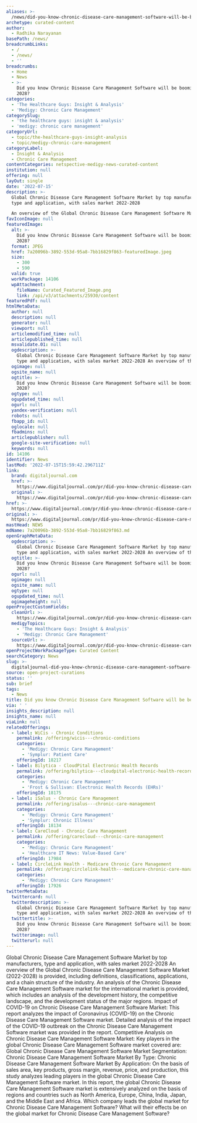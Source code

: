```yaml
---
aliases: >-
  /news/did-you-know-chronic-disease-care-management-software-will-be-booming-by-2028
archetype: curated-content
author:
  - Radhika Narayanan
basePath: /news/
breadcrumbLinks:
  - /
  - /news/
  - ''
breadcrumbs:
  - Home
  - News
  - >-
    Did you know Chronic Disease Care Management Software will be booming by
    2028?
categories:
  - 'The Healthcare Guys: Insight & Analysis'
  - 'Medigy: Chronic Care Management'
categorySlug:
  - 'the healthcare guys: insight & analysis'
  - 'medigy: chronic care management'
categoryUrl:
  - topic/the-healthcare-guys-insight-analysis
  - topic/medigy-chronic-care-management
categoryLabel:
  - Insight & Analysis
  - Chronic Care Management
contentCategories: netspective-medigy-news-curated-content
institution: null
offering: null
layOut: single
date: '2022-07-15'
description: >-
  Global Chronic Disease Care Management Software Market by top manufacturers,
  type and application, with sales market 2022-2028

  An overview of the Global Chronic Disease Care Management Software Market
favIconImage: null
featuredImage:
  alt: >-
    Did you know Chronic Disease Care Management Software will be booming by
    2028?
  format: JPEG
  href: 7a20096b-3892-553d-95a8-7bb16829f863-featuredImage.jpeg
  size:
    - 300
    - 590
  valid: true
  workPackage: 14106
  wpAttachment:
    fileName: Curated_Featured_Image.png
    link: /api/v3/attachments/25930/content
featuredPdf: null
htmlMetaData:
  author: null
  description: null
  generator: null
  viewport: null
  articlemodified_time: null
  articlepublished_time: null
  msvalidate.01: null
  ogdescription: >-
    Global Chronic Disease Care Management Software Market by top manufacturers,
    type and application, with sales market 2022-2028 An overview of the Global
  ogimage: null
  ogsite_name: null
  ogtitle: >-
    Did you know Chronic Disease Care Management Software will be booming by
    2028?
  ogtype: null
  ogupdated_time: null
  ogurl: null
  yandex-verification: null
  robots: null
  fbapp_id: null
  oglocale: null
  fbadmins: null
  articlepublisher: null
  google-site-verification: null
  keywords: null
id: 14106
identifier: News
lastMod: '2022-07-15T15:59:42.296711Z'
link:
  brand: digitaljournal.com
  href: >-
    https://www.digitaljournal.com/pr/did-you-know-chronic-disease-care-management-software-will-be-booming-by-2028
  original: >-
    https://www.digitaljournal.com/pr/did-you-know-chronic-disease-care-management-software-will-be-booming-by-2028
href: >-
  https://www.digitaljournal.com/pr/did-you-know-chronic-disease-care-management-software-will-be-booming-by-2028
original: >-
  https://www.digitaljournal.com/pr/did-you-know-chronic-disease-care-management-software-will-be-booming-by-2028
mastHead: NEWS
mdName: 7a20096b-3892-553d-95a8-7bb16829f863.md
openGraphMetaData:
  ogdescription: >-
    Global Chronic Disease Care Management Software Market by top manufacturers,
    type and application, with sales market 2022-2028 An overview of the Global
  ogtitle: >-
    Did you know Chronic Disease Care Management Software will be booming by
    2028?
  ogurl: null
  ogimage: null
  ogsite_name: null
  ogtype: null
  ogupdated_time: null
  ogimageheight: null
openProjectCustomFields:
  cleanUrl: >-
    https://www.digitaljournal.com/pr/did-you-know-chronic-disease-care-management-software-will-be-booming-by-2028
  medigyTopics:
    - 'The Healthcare Guys: Insight & Analysis'
    - 'Medigy: Chronic Care Management'
  sourceUrl: >-
    https://www.digitaljournal.com/pr/did-you-know-chronic-disease-care-management-software-will-be-booming-by-2028
openProjectWorkPackageType: Curated Content
searchCategory: News
slug: >-
  digitaljournal-did-you-know-chronic-disease-care-management-software-will-be-booming-by-2028
source: open-project-curations
status: ''
sub: brief
tags:
  - News
title: Did you know Chronic Disease Care Management Software will be booming by 2028?
via: ' '
insights_description: null
insights_name: null
viaLink: null
relatedOfferings:
  - label: WiCis - Chronic Conditions
    permalink: /offering/wicis---chronic-conditions
    categories:
      - 'Medigy: Chronic Care Management'
      - 'Symplur: Patient Care'
    offeringId: 18217
  - label: Bilytica - CloudPital Electronic Health Records
    permalink: /offering/bilytica---cloudpital-electronic-health-records
    categories:
      - 'Medigy: Chronic Care Management'
      - 'Frost & Sullivan: Electronic Health Records (EHRs)'
    offeringId: 18175
  - label: iSalus - Chronic Care Management
    permalink: /offering/isalus---chronic-care-management
    categories:
      - 'Medigy: Chronic Care Management'
      - 'Symplur: Chronic Illness'
    offeringId: 18134
  - label: CareCloud - Chronic Care Management
    permalink: /offering/carecloud---chronic-care-management
    categories:
      - 'Medigy: Chronic Care Management'
      - 'Healthcare IT News: Value-Based Care'
    offeringId: 17984
  - label: CircleLink Health - Medicare Chronic Care Management
    permalink: /offering/circlelink-health---medicare-chronic-care-management
    categories:
      - 'Medigy: Chronic Care Management'
    offeringId: 17926
twitterMetaData:
  twittercard: null
  twitterdescription: >-
    Global Chronic Disease Care Management Software Market by top manufacturers,
    type and application, with sales market 2022-2028 An overview of the Global
  twittertitle: >-
    Did you know Chronic Disease Care Management Software will be booming by
    2028?
  twitterimage: null
  twitterurl: null
---
```

<p>Global Chronic Disease Care Management Software Market by top manufacturers, type and application, with sales market 2022-2028
An overview of the Global Chronic Disease Care Management Software Market (2022-2028) is provided, including definitions, classifications, applications, and a chain structure of the industry.
An analysis of the Chronic Disease Care Management Software market for the international market is provided, which includes an analysis of the development history, the competitive landscape, and the development status of the major regions.
Impact of COVID-19 on Chronic Disease Care Management Software Market:
This report analyzes the impact of Coronavirus (COVID-19) on the Chronic Disease Care Management Software market.
Detailed analysis of the impact of the COVID-19 outbreak on the Chronic Disease Care Management Software market was provided in the report.
Competitive Analysis on Chronic Disease Care Management Software Market:
Key players in the global Chronic Disease Care Management Software market covered are:
Global Chronic Disease Care Management Software Market Segmentation:
Chronic Disease Care Management Software Market By Type:
Chronic Disease Care Management Software Market By Application:
On the basis of sales area, key products, gross margin, revenue, price, and production, this study analyzes leading players in the global Chronic Disease Care Management Software market.
In this report, the global Chronic Disease Care Management Software market is extensively analyzed on the basis of regions and countries such as North America, Europe, China, India, Japan, and the Middle East and Africa.
Which company leads the global market for Chronic Disease Care Management Software?
What will their effects be on the global market for Chronic Disease Care Management Software?</p>